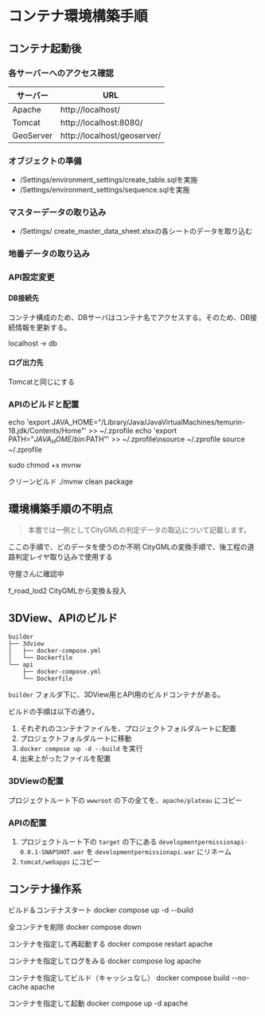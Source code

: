 # コンテナ環境構築手順

## コンテナ起動後

### 各サーバーへのアクセス確認

| サーバー | URL |
|--------|-----|
| Apache | http://localhost/ |
| Tomcat | http://localhost:8080/ |
| GeoServer | http://localhost/geoserver/ |

### オブジェクトの準備

- /Settings/environment_settings/create_table.sqlを実施
- /Settings/environment_settings/sequence.sqlを実施

### マスターデータの取り込み

- /Settings/ create_master_data_sheet.xlsxの各シートのデータを取り込む

### 地番データの取り込み

### API設定変更

#### DB接続先

コンテナ構成のため、DBサーバはコンテナ名でアクセスする。そのため、DB接続情報を更新する。

localhost -> db

#### ログ出力先

Tomcatと同じにする

### APIのビルドと配置

echo 'export JAVA_HOME="/Library/Java/JavaVirtualMachines/temurin-18.jdk/Contents/Home"' >> ~/.zprofile
echo 'export PATH="$JAVA_HOME/bin:$PATH"' >> ~/.zprofile\nsource ~/.zprofile
source ~/.zprofile

sudo chmod +x mvnw

クリーンビルド
./mvnw clean package

## 環境構築手順の不明点

> 本書では一例としてCityGMLの判定データの取込について記載します。

ここの手順で、どのデータを使うのか不明
CityGMLの変換手順で、後工程の道路判定レイヤ取り込みで使用する

守屋さんに確認中

f_road_lod2
CityGMLから変換＆投入

## 3DView、APIのビルド

```
builder
├── 3dview
│   ├── docker-compose.yml
│   └── Dockerfile
└── api
    ├── docker-compose.yml
    └── Dockerfile
```

`builder` フォルダ下に、3DView用とAPI用のビルドコンテナがある。

ビルドの手順は以下の通り。

1. それぞれのコンテナファイルを、プロジェクトフォルダルートに配置
1. プロジェクトフォルダルートに移動
1. `docker compose up -d --build` を実行
1. 出来上がったファイルを配置

### 3DViewの配置

プロジェクトルート下の `wwwroot` の下の全てを、`apache/plateau` にコピー

### APIの配置

1. プロジェクトルート下の `target` の下にある `developmentpermissionapi-0.0.1-SNAPSHOT.war` を `developmentpermissionapi.war` にリネーム
1. `tomcat/webapps` にコピー

## コンテナ操作系

ビルド＆コンテナスタート
docker compose up -d --build

全コンテナを削除
docker compose down

コンテナを指定して再起動する
docker compose restart apache

コンテナを指定してログをみる
docker compose log apache

コンテナを指定してビルド（キャッシュなし）
docker compose build --no-cache apache

コンテナを指定して起動
docker compose up -d apache
